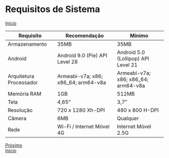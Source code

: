 # Requisitos de Sistema

[Inicio](https://github.com/peedroca/documentations/blob/master/Pick%20'n'%20Go/home.md#pick-n-go)

Requisito | Recomendação | Mínimo
--- | --- | ---
Armazenamento | 35MB | 35MB
Android | Android 9.0 (Pie) API Level 28 | Android 5.0 (Lollipop) API Level 21
Arquitetura Processador | Armeabi-v7a; x86; x86_64; arm64-v8a | Armeabi-v7a; x86; x86_64; arm64-v8a
Memória RAM | 1GB | 512MB
Tela | 4,65” | 3,7”
Resolução | 720 x 1280 Xh-DPI | 480 x 800 H-DPI
Câmera | 6MB | Qualquer
Rede | Wi-Fi / Internet Móvel 4G | Internet Móvel 2.5G

[Próximo](https://github.com/peedroca/documentations/blob/master/Pick%20'n'%20Go/changelog.md#changelog) </br>
[Inicio](https://github.com/peedroca/documentations/blob/master/Pick%20'n'%20Go/home.md#pick-n-go)

